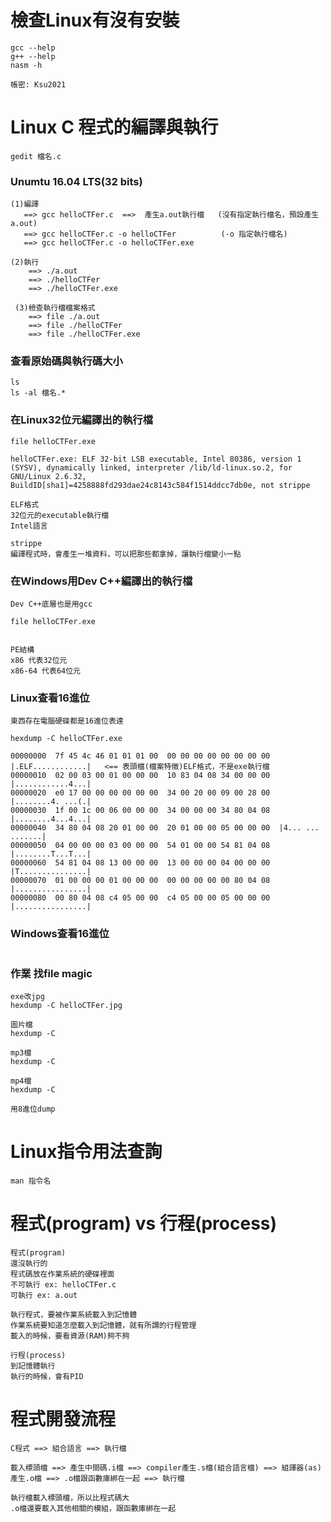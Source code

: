 # 檢查Linux有沒有安裝
```
gcc --help
g++ --help
nasm -h
```
```
帳密: Ksu2021
```
# Linux C 程式的編譯與執行
```
gedit 檔名.c
```
### Unumtu 16.04 LTS(32 bits)
```
(1)編譯
   ==> gcc helloCTFer.c  ==>  產生a.out執行檔   (沒有指定執行檔名，預設產生a.out)
   ==> gcc helloCTFer.c -o helloCTFer          (-o 指定執行檔名)
   ==> gcc helloCTFer.c -o helloCTFer.exe

(2)執行
    ==> ./a.out
    ==> ./helloCTFer
    ==> ./helloCTFer.exe
    
 (3)檢查執行檔檔案格式
    ==> file ./a.out
    ==> file ./helloCTFer
    ==> file ./helloCTFer.exe
```
### 查看原始碼與執行碼大小
```
ls
ls -al 檔名.*
```
### 在Linux32位元編譯出的執行檔
```
file helloCTFer.exe 

helloCTFer.exe: ELF 32-bit LSB executable, Intel 80386, version 1 (SYSV), dynamically linked, interpreter /lib/ld-linux.so.2, for GNU/Linux 2.6.32, BuildID[sha1]=4258888fd293dae24c8143c584f1514ddcc7db0e, not strippe
```
```
ELF格式
32位元的executable執行檔
Intel語言

strippe
編譯程式時，會產生一堆資料，可以把那些都拿掉，讓執行檔變小一點
```
### 在Windows用Dev C++編譯出的執行檔
```
Dev C++底層也是用gcc

file helloCTFer.exe


PE結構
x86 代表32位元
x86-64 代表64位元
```
### Linux查看16進位
```
東西存在電腦硬碟都是16進位表達

hexdump -C helloCTFer.exe

00000000  7f 45 4c 46 01 01 01 00  00 00 00 00 00 00 00 00  |.ELF............|   <== 表頭檔(檔案特徵)ELF格式，不是exe執行檔
00000010  02 00 03 00 01 00 00 00  10 83 04 08 34 00 00 00  |............4...|
00000020  e0 17 00 00 00 00 00 00  34 00 20 00 09 00 28 00  |........4. ...(.|
00000030  1f 00 1c 00 06 00 00 00  34 00 00 00 34 80 04 08  |........4...4...|
00000040  34 80 04 08 20 01 00 00  20 01 00 00 05 00 00 00  |4... ... .......|
00000050  04 00 00 00 03 00 00 00  54 01 00 00 54 81 04 08  |........T...T...|
00000060  54 81 04 08 13 00 00 00  13 00 00 00 04 00 00 00  |T...............|
00000070  01 00 00 00 01 00 00 00  00 00 00 00 00 80 04 08  |................|
00000080  00 80 04 08 c4 05 00 00  c4 05 00 00 05 00 00 00  |................|
```
### Windows查看16進位
```

```
### 作業 找file magic
```
exe改jpg
hexdump -C helloCTFer.jpg

圖片檔
hexdump -C

mp3檔
hexdump -C

mp4檔
hexdump -C
```
```
用8進位dump

```
# Linux指令用法查詢
```
man 指令名
```
# 程式(program) vs 行程(process)
```
程式(program)
還沒執行的
程式碼放在作業系統的硬碟裡面
不可執行 ex: helloCTFer.c
可執行 ex: a.out

執行程式，要被作業系統載入到記憶體
作業系統要知道怎麼載入到記憶體，就有所謂的行程管理
載入的時候，要看資源(RAM)夠不夠

行程(process)
到記憶體執行
執行的時候，會有PID
```
# 程式開發流程
```
C程式 ==> 組合語言 ==> 執行檔

載入標頭檔 ==> 產生中間碼.i檔 ==> compiler產生.s檔(組合語言檔) ==> 組譯器(as)產生.o檔 ==> .o檔跟函數庫綁在一起 ==> 執行檔

執行檔載入標頭檔，所以比程式碼大
.o檔還要載入其他相關的模組，跟函數庫綁在一起
```
